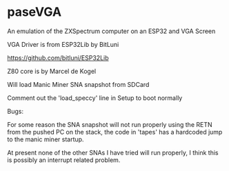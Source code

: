 # paseVGA
An emulation of the ZXSpectrum computer on an ESP32 and VGA Screen

VGA Driver is from ESP32Lib by BitLuni

https://github.com/bitluni/ESP32Lib

Z80 core is by Marcel de Kogel

Will load Manic Miner SNA snapshot from SDCard

Comment out the 'load_speccy' line in Setup to boot normally

Bugs: 

For some reason the SNA snapshot will not run properly using the RETN from the pushed PC on the stack, 
the code in 'tapes' has a hardcoded jump to the manic miner startup.

At present none of the other SNAs I have tried will run properly, I think this is possibly an interrupt
related problem.
